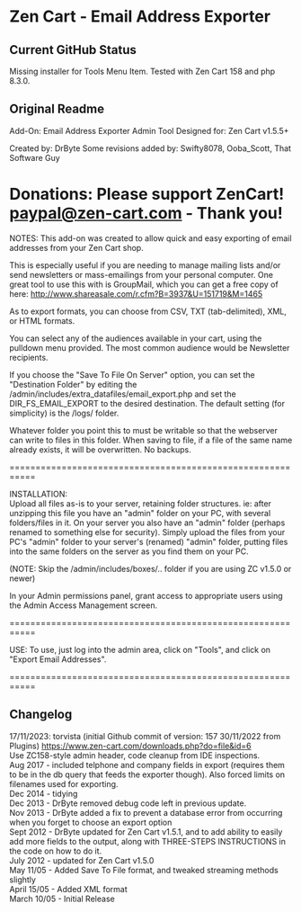 # Zen Cart - Email Address Exporter

## Current GitHub Status
Missing installer for Tools Menu Item.
Tested with Zen Cart 158 and php 8.3.0.

## Original Readme

Add-On: Email Address Exporter Admin Tool
Designed for: Zen Cart v1.5.5+ 

Created by: DrByte
Some revisions added by: Swifty8078, Ooba_Scott, That Software Guy 

Donations:  Please support ZenCart!  paypal@zen-cart.com  - Thank you!
===========================================================

NOTES:
This add-on was created to allow quick and easy exporting of email addresses from your Zen Cart shop.

This is especially useful if you are needing to manage mailing lists and/or send newsletters or mass-emailings from your personal computer.
One great tool to use this with is GroupMail, which you can get a free copy of here: http://www.shareasale.com/r.cfm?B=3937&U=151719&M=1465

As to export formats, you can choose from CSV, TXT (tab-delimited), XML, or HTML formats.

You can select any of the audiences available in your cart, using the pulldown menu provided.
The most common audience would be Newsletter recipients.

If you choose the "Save To File On Server" option, you can set the "Destination Folder" by editing the /admin/includes/extra_datafiles/email_export.php and set the DIR_FS_EMAIL_EXPORT to the desired destination.
The default setting (for simplicity) is the /logs/ folder.

Whatever folder you point this to must be writable so that the webserver can write to files in this folder.
When saving to file, if a file of the same name already exists, it will be overwritten. No backups.

===========================================================

INSTALLATION:  
Upload all files as-is to your server, retaining folder structures.  ie: after unzipping this file you have an "admin" folder on your PC, with several folders/files in it. On your server you also have an "admin" folder (perhaps renamed to something else for security). Simply upload the files from your PC's "admin" folder to your server's (renamed) "admin" folder, putting files into the same folders on the server as you find them on your PC.

(NOTE: Skip the /admin/includes/boxes/.. folder if you are using ZC v1.5.0 or newer)

In your Admin permissions panel, grant access to appropriate users using the Admin Access Management screen.

===========================================================

USE:
To use, just log into the admin area, click on "Tools", and click on "Export Email Addresses".

===========================================================

## Changelog
17/11/2023: torvista (initial Github commit of version: 157 30/11/2022 from Plugins)   https://www.zen-cart.com/downloads.php?do=file&id=6  
Use ZC158-style admin header, code cleanup from IDE inspections.  
Aug 2017 - included telphone and company fields in export (requires them to be in the db query that feeds the exporter though). Also forced limits on filenames used for exporting.  
Dec 2014 - tidying  
Dec 2013 - DrByte removed debug code left in previous update.  
Nov 2013 - DrByte added a fix to prevent a database error from occurring when you forget to choose an export option  
Sept 2012 - DrByte updated for Zen Cart v1.5.1, and to add ability to easily add more fields to the output, along with THREE-STEPS INSTRUCTIONS in the code on how to do it.  
July 2012 - updated for Zen Cart v1.5.0  
May 11/05   - Added Save To File format, and tweaked streaming methods slightly  
April 15/05 - Added XML format  
March 10/05 - Initial Release  
